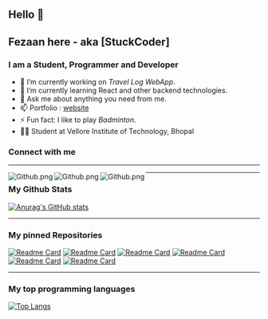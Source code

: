 ## Hello 👋

## Fezaan here - aka [StuckCoder]

### I am a Student, Programmer and Developer

- 🔭 I’m currently working on <em>Travel Log WebApp</em>.
- 🌱 I’m currently learning React and other backend technologies.
- 💬 Ask me about anything you need from me.
- 📫 Portfolio : [website]
- ⚡ Fun fact: I like to play <i>Badminton</i>.
- 🧑‍🎓 Student at Vellore Institute of Technology, Bhopal

### Connect with me

---
[<img align="left" alt="Github.png" src="https://cloud.githubusercontent.com/assets/17016297/18839843/0e06a67a-83d2-11e6-993a-b35a182500e0.png" />][Github]
[<img align="left" alt="Github.png" src="https://img.shields.io/badge/website-000000?style=for-the-badge&logo=About.me&logoColor=white" />][website]
[<img align="left" alt="Github.png" src="https://cloud.githubusercontent.com/assets/17016297/18839848/0fc7e74e-83d2-11e6-8c6a-277fc9d6e067.png" />][LinkedIn]

---

### My Github Stats

[![Anurag's GitHub stats](https://github-readme-stats.vercel.app/api?username=Fezaan&theme=onedark&show_icons=true)](https://github.com/anuraghazra/github-readme-stats)

---

### My pinned Repositories

[![Readme Card](https://github-readme-stats.vercel.app/api/pin/?username=Fezaan&repo=Blog-Site&theme=cobalt)](https://github.com/anuraghazra/github-readme-stats)
[![Readme Card](https://github-readme-stats.vercel.app/api/pin/?username=Fezaan&repo=EasyTravel&theme=cobalt)](https://github.com/anuraghazra/github-readme-stats)
[![Readme Card](https://github-readme-stats.vercel.app/api/pin/?username=Fezaan&repo=Secrets&theme=cobalt)](https://github.com/anuraghazra/github-readme-stats)
[![Readme Card](https://github-readme-stats.vercel.app/api/pin/?username=Fezaan&repo=CodingWithCPP&theme=cobalt)](https://github.com/anuraghazra/github-readme-stats)
[![Readme Card](https://github-readme-stats.vercel.app/api/pin/?username=Fezaan&repo=Todo-list&theme=cobalt)](https://github.com/anuraghazra/github-readme-stats)
[![Readme Card](https://github-readme-stats.vercel.app/api/pin/?username=Fezaan&repo=Dictionary-App&theme=cobalt)](https://github.com/anuraghazra/github-readme-stats)

---

### My top programming languages

[![Top Langs](https://github-readme-stats.vercel.app/api/top-langs/?username=Fezaan&theme=onedark&layout=donut)](https://github.com/anuraghazra/github-readme-stats)

<!-- ---

### Wakatime Card

[![Harlok's wakatime stats](https://github-readme-stats.vercel.app/api/wakatime?username=StuckCoder&theme=onedark&layout=compact)](https://github.com/anuraghazra/github-readme-stats) -->

<!-- Definitions -->

[website]: https://my-site-eight-jade.vercel.app/
[LinkedIn]: https://linkedin.com/in/fezaan-hussain10504
[GitHub]: https://github.com/Fezaan
